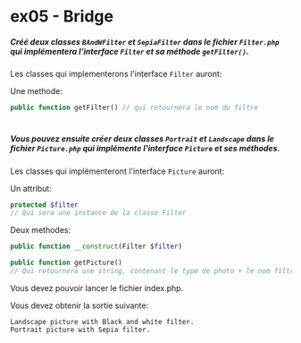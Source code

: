 # ex05 - Bridge

##### Créé deux classes `BAndWFilter` et `SepiaFilter` dans le fichier `Filter.php` qui implémentera l'interface `Filter` et sa méthode `getFilter()`.

Les classes qui implementerons l'interface `Filter` auront:

Une methode:
```php
public function getFilter() // qui retournera le nom du filtre
```

#

##### Vous pouvez ensuite créer deux classes `Portrait` et `Landscape` dans le fichier `Picture.php` qui implémente l'interface `Picture` et ses méthodes.

Les classes qui implémenteront l'interface `Picture` auront:

Un attribut:
```php
protected $filter 
// Qui sera une instance de la classe Filter
```

Deux methodes:
```php
public function __construct(Filter $filter)

public function getPicture()
// Qui retournera une string, contenant le type de photo + le nom filtre courant
```

Vous devez pouvoir lancer le fichier index.php.

Vous devez obtenir la sortie suivante:
```
Landscape picture with Black and white filter.
Portrait picture with Sepia filter.
```